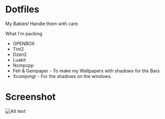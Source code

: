 Dotfiles
========

 My Babies! Handle them with care. 

 What I'm packing
  + OPENBOX
  + Tint2
  + Dzen2
  + Luakit
  + Ncmpcpp
  + Feh & Gempaper - To make my Wallpapers with shadows for the Bars
  + Xcompmgr       - For the shadows on the windows.

Screenshot
========  
![Alt text](https://raw.githubusercontent.com/ObliviousGmn/Dotfiles/master/11_20_2014.png "Go on, Click")   
